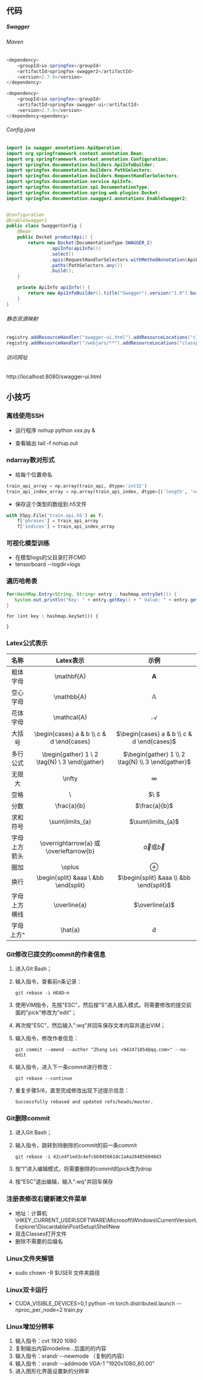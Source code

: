 ## 代码

##### Swagger

###### Maven

```java
<dependency>
    <groupId>io.springfox</groupId>
    <artifactId>springfox-swagger2</artifactId>
    <version>2.7.0</version>
</dependency>

<dependency>
    <groupId>io.springfox</groupId>
    <artifactId>springfox-swagger-ui</artifactId>
    <version>2.7.0</version>
</dependency>ependency>
```

###### Config.java

```java
import io.swagger.annotations.ApiOperation;
import org.springframework.context.annotation.Bean;
import org.springframework.context.annotation.Configuration;
import springfox.documentation.builders.ApiInfoBuilder;
import springfox.documentation.builders.PathSelectors;
import springfox.documentation.builders.RequestHandlerSelectors;
import springfox.documentation.service.ApiInfo;
import springfox.documentation.spi.DocumentationType;
import springfox.documentation.spring.web.plugins.Docket;
import springfox.documentation.swagger2.annotations.EnableSwagger2;


@Configuration
@EnableSwagger2
public class SwaggerConfig {
	@Bean
	public Docket productApi() {
		return new Docket(DocumentationType.SWAGGER_2)
				.apiInfo(apiInfo())
				.select()
				.apis(RequestHandlerSelectors.withMethodAnnotation(ApiOperation.class))
				.paths(PathSelectors.any())
				.build();
	}

	private ApiInfo apiInfo() {
		return new ApiInfoBuilder().title("Swagger").version("1.0").build();
	}
}
```

###### 静态资源映射

```java
registry.addResourceHandler("swagger-ui.html").addResourceLocations("classpath:/META-INF/resources/");
registry.addResourceHandler("/webjars/**").addResourceLocations("classpath:/META-INF/resources/webjars/");
```

###### 访问网址
http://localhost:8080/swagger-ui.html

## 小技巧

### 离线使用SSH

- 运行程序 nohup python xxx.py & 

- 查看输出 tail -f nohup.out

### ndarray数对形式

- 给每个位置命名

```python
train_api_array = np.array(train_api, dtype='int32')
train_api_index_array = np.array(train_api_index, dtype=[('length', '<u4'), ('pos', '<u4')])
```

- 保存这个类型的数组到.h5文件

```python
with h5py.File('train.api.h5') as f:
    f['phrases'] = train_api_array
    f['indices'] = train_api_index_array
```

### 可视化模型训练

- 在模型logs的父目录打开CMD
- tensorboard --logdir=logs

### 遍历哈希表

```java
for(HashMap.Entry<String, String> entry : hashmap.entrySet()) {
   System.out.println("Key: " + entry.getKey() + " Value: " + entry.getValue());
}
```

```
for (int key : hashmap.keySet()) {

}
```



### Latex公式表示

|     名称     |                    Latex表示                    |                       示例                        |
| :----------: | :---------------------------------------------: | :-----------------------------------------------: |
|   粗体字母   |                   \mathbf{A}                    |                   $\mathbf{A}$                    |
|   空心字母   |                   \mathbb{A}                    |                   $\mathbb{A}$                    |
|   花体字母   |                   \mathcal{A}                   |                   $\mathcal{A}$                   |
|    大括号    |   \begin{cases} a & b \\\\ c & d \end{cases}    |    $\begin{cases} a & b \\ c & d \end{cases}$     |
|   多行公式   | \begin{gather} 1 \\ 2 \tag{N} \\ 3 \end{gather} | $\begin{gather} 1 \\ 2 \tag{N} \\ 3 \end{gather}$ |
|    无限大    |                     \infty                      |                     $\infty$                      |
|     空格     |                        \                        |                       $\ $                        |
|     分数     |                   \frac{a}{b}                   |                   $\frac{a}{b}$                   |
|   求和符号   |                 \sum\limits_{a}                 |                 $\sum\limits_{a}$                 |
| 字母上方箭头 |     \overrightarrow{a} 或 \overleftarrow{b}     |     $\overrightarrow{a}$或$\overleftarrow{b}$     |
|     圈加     |                     \oplus                      |                     $\oplus$                      |
|     换行     |      \begin{split} &aaa \\ &bb \end{split}      |      $\begin{split} &aaa \\ &bb \end{split}$      |
| 字母上方横线 |                  \overline{a}                   |                  $\overline{a}$                   |
|  字母上方^   |                     \hat{a}                     |                     $\hat{a}$                     |

### Git修改已提交的commit的作者信息

1. 进入Git Bash；

2. 输入指令，查看前n条记录：

   ```
   git rebase -i HEAD~n
   ```
   
3. 使用VIM指令，先按"ESC"，然后按"S"进入插入模式。将需要修改的提交前面的"pick"修改为"edit"；

4. 再次按"ESC"，然后输入":wq"并回车保存文本内容并退出VIM；

5. 输入指令，修改作者信息：

   ```
   git commit --amend --author "Zhang Lei <942471854@qq.com>" --no-edit
   ```

6. 输入指令，进入下一条commit进行修改：

   ```
   git rebase --continue
   ```

7. 重复步骤5/6，直至完成修改出现下述提示信息：

   ```
   Successfully rebased and updated refs/heads/master.
   ```

### Git删除commit

1. 进入Git Bash；

2. 输入指令，跳转到待删除的commit的前一条commit

   ```
   git rebase -i 42ce4f1ed3c4efcbb9456614c1a4a264856048d3
   ```

3. 按“I”进入编辑模式，将需要删除的commit的pick改为drop

4. 按“ESC”退出编辑，输入":wq"并回车保存

### 注册表修改右键新建文件菜单

- 地址：计算机\HKEY_CURRENT_USER\SOFTWARE\Microsoft\Windows\CurrentVersion\Explorer\Discardable\PostSetup\ShellNew
- 双击Classes打开文件
- 删除不需要的后缀名

### Linux文件夹解锁

- sudo chown -R $USER 文件夹路径

### Linux双卡运行

- CUDA_VISIBLE_DEVICES=0,1 python -m torch.distributed.launch --nproc_per_node=2 train.py

### Linux增加分辨率

1. 输入指令：cvt 1920 1080
2. 复制输出内容modeline...后面的的内容
3. 输入指令：xrandr --newmode （复制的内容）
4. 输入指令：xrandr --addmode VGA-1 "1920x1080_60.00"
5. 进入图形化界面设置新的分辨率
